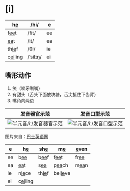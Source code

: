 # [i]

| h<u>e</u>      | /hi/     | e    |
| -------------- | -------- | ---- |
| f<u>ee</u>t    | /fit/    | ee   |
| <u>ea</u>t     | /it/     | ea   |
| th<u>ie</u>f   | /θi/     | ie   |
| c<u>ei</u>ling | /ˈsilɪŋ/ | ei   |



## 嘴形动作

1. 笑（呲牙咧嘴）
2. 有甜头（舌头下面放块糖，舌尖抵住下齿背）
3. 嘴角向两边

| 发音器官示范                                                 | 发音口型示范                                                 |
| ------------------------------------------------------------ | ------------------------------------------------------------ |
| ![半元音/iː/发音器官示范](https://upic.fassr.com/uPic/2023-12-25/23:34:14-8iY0nV_i1-1.gif) | ![半元音/iː/发音口型示范](https://upic.fassr.com/uPic/2023-12-25/23:33:38-eroMHL_i1.gif) |

图片来自：[巴士英语网](https://www.xiao84.com/) 



| e    | h<u>e</u>      | sh<u>e</u>   | m<u>e</u>      | <u>e</u>ven |
| ---- | -------------- | ------------ | -------------- | ----------- |
| ee   | b<u>ee</u>     | b<u>ee</u>f  | f<u>ee</u>t    | fr<u>ee</u> |
| ea   | <u>ea</u>t     | s<u>ea</u>   | p<u>ea</u>ch   | m<u>ea</u>n |
| ie   | n<u>ie</u>ce   | th<u>ie</u>f | bel<u>ie</u>ve |             |
| ei   | c<u>ei</u>ling |              |                |             |

